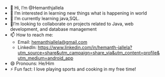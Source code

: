 - 👋 Hi, I’m @Hemanthjallela
- 👀 I’m interested in learning new things what is happening in world
- 🌱 I’m currently learning java,SQL.
- 💞️I’m looking to collaborate on projects related to Java, web development, and database management  
- 📫 How to reach me:  
  - Email: hemanthjallela@gmail.com  
  - LinkedIn: https://www.linkedin.com/in/hemanth-jallela?utm_source=share&utm_campaign=share_via&utm_content=profile&utm_medium=android_app  
- 😄 Pronouns: He/Him  
- ⚡ Fun fact: I love playing sports and cooking in my free time!  

<!---
Hemanthjallela/Hemanthjallela is a ✨ special ✨ repository because its `README.md` (this file) appears on your GitHub profile.
You can click the Preview link to take a look at your changes.
--->
